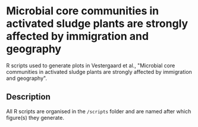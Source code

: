 # Microbial core communities in activated sludge plants are strongly affected by immigration and geography
R scripts used to generate plots in Vestergaard et al., "Microbial core communities in activated sludge plants are strongly affected by immigration and geography".

## Description
All R scripts are organised in the `/scripts` folder and are named after which figure(s) they generate.
